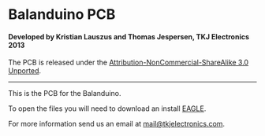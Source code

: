 # Balanduino PCB
#### Developed by Kristian Lauszus and Thomas Jespersen, TKJ Electronics 2013

The PCB is released under the [Attribution-NonCommercial-ShareAlike 3.0 Unported](http://creativecommons.org/licenses/by-nc-sa/3.0/).
_________

This is the PCB for the Balanduino.

To open the files you will need to download an install [EAGLE](http://www.cadsoftusa.com/download-eagle/).

For more information send us an email at <mail@tkjelectronics.com>.